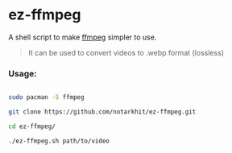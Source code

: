 # ez-ffmpeg
A shell script to make [ffmpeg](https://ffmpeg.org/) simpler to use.

> It can be used to convert videos to .webp format (lossless)

### Usage:

```bash

sudo pacman -S ffmpeg

git clone https://github.com/notarkhit/ez-ffmpeg.git

cd ez-ffmpeg/

./ez-ffmpeg.sh path/to/video

```
